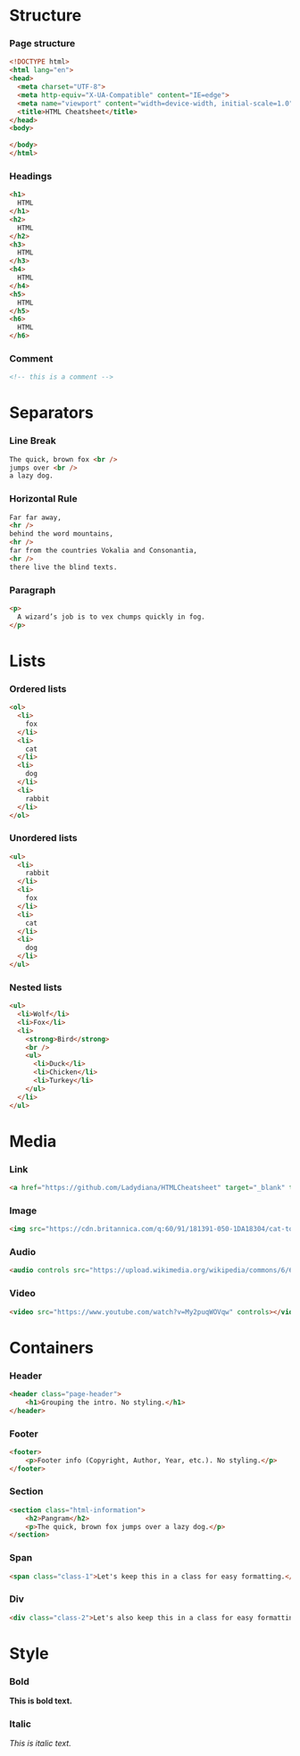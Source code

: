 # Structure

### Page structure
```html
<!DOCTYPE html>
<html lang="en">
<head>
  <meta charset="UTF-8">
  <meta http-equiv="X-UA-Compatible" content="IE=edge">
  <meta name="viewport" content="width=device-width, initial-scale=1.0">
  <title>HTML Cheatsheet</title>
</head>
<body>
  
</body>
</html>
```

### Headings
```html
<h1>
  HTML
</h1>
<h2>
  HTML
</h2>
<h3>
  HTML
</h3>
<h4>
  HTML
</h4>
<h5>
  HTML
</h5>
<h6>
  HTML
</h6>
```

### Comment
```html
<!-- this is a comment -->
```

# Separators

### Line Break
```html
The quick, brown fox <br />
jumps over <br />
a lazy dog.
```

### Horizontal Rule
```html
Far far away,
<hr />
behind the word mountains,
<hr />
far from the countries Vokalia and Consonantia,
<hr />
there live the blind texts.
```

### Paragraph
```html
<p>
  A wizard’s job is to vex chumps quickly in fog.
</p>
```

# Lists 

### Ordered lists
```html
<ol>
  <li>
    fox
  </li>
  <li>
    cat
  </li>
  <li>
    dog
  </li>
  <li>
    rabbit
  </li>
</ol>
```

### Unordered lists
```html
<ul>
  <li>
    rabbit
  </li>
  <li>
    fox
  </li>
  <li>
    cat
  </li>
  <li>
    dog
  </li>
</ul>
```

### Nested lists 
```html
<ul>
  <li>Wolf</li>
  <li>Fox</li>
  <li>
    <strong>Bird</strong>
    <br />
    <ul>
      <li>Duck</li>
      <li>Chicken</li>
      <li>Turkey</li>
    </ul>
  </li>
</ul>
```

# Media

### Link
```html
<a href="https://github.com/Ladydiana/HTMLCheatsheet" target="_blank" title="HTML Cheatsheet">HTML Cheatsheet</a>
```

### Image
```html
<img src="https://cdn.britannica.com/q:60/91/181391-050-1DA18304/cat-toes-paw-number-paws-tiger-tabby.jpg" alt="Polydactyl kitty" width="600" />
```

### Audio
```html
<audio controls src="https://upload.wikimedia.org/wikipedia/commons/6/62/Meow.ogg"></audio>
```

### Video
```html
<video src="https://www.youtube.com/watch?v=My2puqWOVqw" controls></video>
```

# Containers

### Header
```html
<header class="page-header">
    <h1>Grouping the intro. No styling.</h1>
</header>
```

### Footer
```html
<footer>
    <p>Footer info (Copyright, Author, Year, etc.). No styling.</p>
</footer>
```

### Section
```html
<section class="html-information">
    <h2>Pangram</h2>
    <p>The quick, brown fox jumps over a lazy dog.</p>
</section>
```

### Span
```html
<span class="class-1">Let's keep this in a class for easy formatting.</span>
```

### Div
```html
<div class="class-2">Let's also keep this in a class for easy formatting.</div>
```

# Style

### Bold
<strong>This is bold text.</strong>

### Italic
<em>This is italic text.</em>

